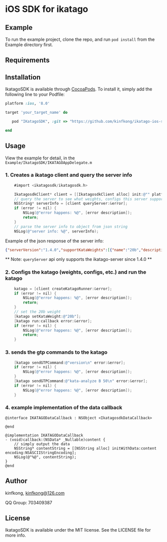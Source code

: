 # iOS SDK for ikatago

## Example

To run the example project, clone the repo, and run `pod install` from the Example directory first.

## Requirements

## Installation

IkatagoSDK is available through [CocoaPods](https://cocoapods.org). To install
it, simply add the following line to your Podfile:

```ruby
platform :ios, '8.0'

target 'your_target_name' do

   pod "IKatagoSDK", :git => "https://github.com/kinfkong/ikatago-ios-sdk.git"

end
```

## Usage
View the example for detail, in the `Example/IkatagoSDK/IKATAGOAppDelegate.m`

### 1. Creates a ikatago client and query the server info
```objective-c
    #import <ikatagosdk/ikatagosdk.h>

    IkatagosdkClient* client = [[IkatagosdkClient alloc] init:@"" platform:@"aistudio" username:@"kinfkong" password:@"12345678"];
    // query the server to see what weights, configs this server supports
    NSString* serverInfo = [client queryServer:&error];
    if (error != nil) {
        NSLog(@"error happens: %@", [error description]);
        return;
    }
    // parse the server info to object from json string
    NSLog(@"server info: %@", serverInfo);
```
Example of the json response of the server info: 
```json
{"serverVersion":"1.4.0","supportKataWeights":[{"name":"20b","description":null},{"name":"30b","description":null},{"name":"40b","description":null},{"name":"40b-large","description":null}],"supportKataNames":[{"name":"katago-1.5.0","description":null},{"name":"katago-1.6.0","description":null},{"name":"katago-1.3.4","description":null},{"name":"katago-solve","description":null}],"supportKataConfigs":[{"name":"default_gtp","description":null},{"name":"10spermove","description":null},{"name":"2stones_handicap","description":null},{"name":"3stones_handicap","description":null},{"name":"4stones_handicap","description":null},{"name":"5stones_handicap","description":null},{"name":"6stones_handicap","description":null},{"name":"7+stones_handicap","description":null}],"defaultKataName":"katago-1.6.0","defaultKataWeight":"40b","defaultKataConfig":"default_gtp"}
```
** Note: `queryServer` api only supports the ikatago-server since 1.4.0 **

### 2. Configs the katago (weights, configs, etc.) and run the katago
```objective-c
    katago = [client createKatagoRunner:&error];
    if (error != nil) {
        NSLog(@"error happens: %@", [error description]);
        return;
    }
    // set the 20b weight
    [katago setKataWeight:@"20b"];
    [katago run:callback error:&error];
    if (error != nil) {
        NSLog(@"error happens: %@", [error description]);
        return;
    }
```

### 3. sends the gtp commands to the katago
```objective-c
    [katago sendGTPCommand:@"version\n" error:&error];
    if (error != nil) {
        NSLog(@"error happens: %@", [error description]);
    }
    [katago sendGTPCommand:@"kata-analyze B 50\n" error:&error];
    if (error != nil) {
        NSLog(@"error happens: %@", [error description]);
    }
```

### 4. example implementation of the data callback
```
@interface IKATAGODataCallback : NSObject <IkatagosdkDataCallback>

@end

@implementation IKATAGODataCallback
- (void)callback:(NSData* _Nullable)content {
    // simply output the data
    NSString* contentString = [[NSString alloc] initWithData:content encoding:NSASCIIStringEncoding];
    NSLog(@"%@", contentString);
}
@end
```
## Author

kinfkong, kinfkong@126.com

QQ Group: 703409387

## License

IkatagoSDK is available under the MIT license. See the LICENSE file for more info.
